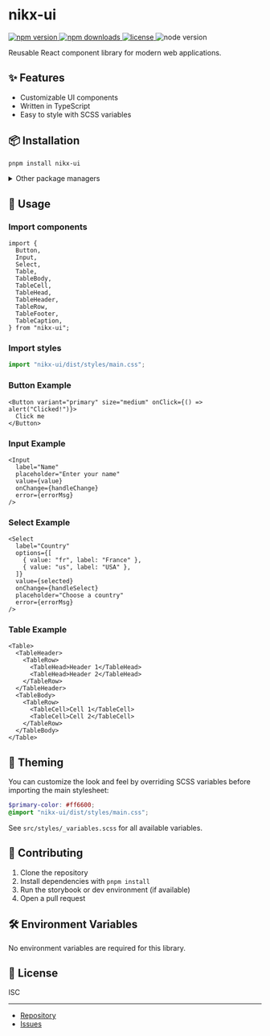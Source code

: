 # nikx-ui

<!-- Badges -->
<p align="left">
  <a href="https://www.npmjs.com/package/nikx-ui">
    <img src="https://img.shields.io/npm/v/nikx-ui?style=flat-square" alt="npm version" />
  </a>
  <a href="https://www.npmjs.com/package/nikx-ui">
    <img src="https://img.shields.io/npm/dm/nikx-ui?style=flat-square" alt="npm downloads" />
  </a>
  <a href="https://github.com/nikxpro/nikx-ui/blob/main/LICENSE">
    <img src="https://img.shields.io/npm/l/nikx-ui?style=flat-square" alt="license" />
  </a>
  <img src="https://img.shields.io/node/v/nikx-ui?style=flat-square" alt="node version" />
</p>

Reusable React component library for modern web applications.

## ✨ Features

- Customizable UI components
- Written in TypeScript
- Easy to style with SCSS variables

## 📦 Installation

```sh
pnpm install nikx-ui
```

<details>
<summary>Other package managers</summary>

```sh
npm install nikx-ui
# or
yarn add nikx-ui
```

</details>

## 🚀 Usage

### Import components

```tsx
import {
  Button,
  Input,
  Select,
  Table,
  TableBody,
  TableCell,
  TableHead,
  TableHeader,
  TableRow,
  TableFooter,
  TableCaption,
} from "nikx-ui";
```

### Import styles

```js
import "nikx-ui/dist/styles/main.css";
```

### Button Example

```tsx
<Button variant="primary" size="medium" onClick={() => alert("Clicked!")}>
  Click me
</Button>
```

### Input Example

```tsx
<Input
  label="Name"
  placeholder="Enter your name"
  value={value}
  onChange={handleChange}
  error={errorMsg}
/>
```

### Select Example

```tsx
<Select
  label="Country"
  options={[
    { value: "fr", label: "France" },
    { value: "us", label: "USA" },
  ]}
  value={selected}
  onChange={handleSelect}
  placeholder="Choose a country"
  error={errorMsg}
/>
```

### Table Example

```tsx
<Table>
  <TableHeader>
    <TableRow>
      <TableHead>Header 1</TableHead>
      <TableHead>Header 2</TableHead>
    </TableRow>
  </TableHeader>
  <TableBody>
    <TableRow>
      <TableCell>Cell 1</TableCell>
      <TableCell>Cell 2</TableCell>
    </TableRow>
  </TableBody>
</Table>
```

## 🎨 Theming

You can customize the look and feel by overriding SCSS variables before importing the main stylesheet:

```scss
$primary-color: #ff6600;
@import "nikx-ui/dist/styles/main.css";
```

See `src/styles/_variables.scss` for all available variables.

## 🤝 Contributing

1. Clone the repository
2. Install dependencies with `pnpm install`
3. Run the storybook or dev environment (if available)
4. Open a pull request

## 🛠 Environment Variables

No environment variables are required for this library.

## 📄 License

ISC

---

- [Repository](https://github.com/nikxpro/nikx-ui)
- [Issues](https://github.com/nikxpro/nikx-ui/issues)
